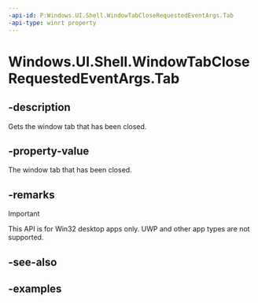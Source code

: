 ```yaml
---
-api-id: P:Windows.UI.Shell.WindowTabCloseRequestedEventArgs.Tab
-api-type: winrt property
---
```


# Windows.UI.Shell.WindowTabCloseRequestedEventArgs.Tab

<!--
public Windows.UI.Shell.WindowTab Tab { get; }
-->

## -description

Gets the window tab that has been closed.

## -property-value

The window tab that has been closed.

## -remarks

> [!IMPORTANT]
> This API is for Win32 desktop apps only. UWP and other app types are not supported.

## -see-also

## -examples
